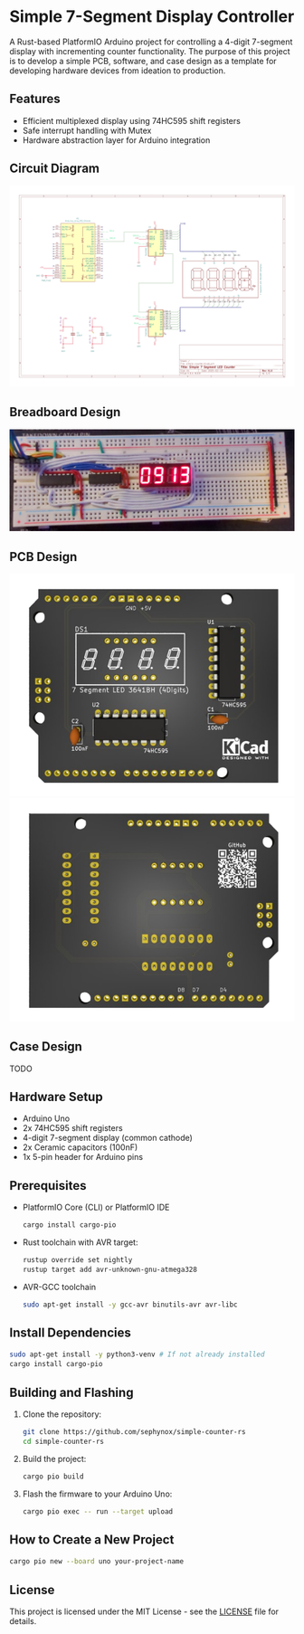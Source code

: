 # Simple 7-Segment Display Controller

A Rust-based PlatformIO Arduino project for controlling a 4-digit 7-segment
display with incrementing counter functionality. The purpose of this project is
to develop a simple PCB, software, and case design as a template for developing
hardware devices from ideation to production.

## Features

- Efficient multiplexed display using 74HC595 shift registers
- Safe interrupt handling with Mutex
- Hardware abstraction layer for Arduino integration

## Circuit Diagram

![Circuit Diagram](docs/images/circuit_diagram-removebg.png)

## Breadboard Design

![Breadboard Design](docs/images/breadboard.jpeg)

## PCB Design

![PCB Design Front](docs/images/circuitboard-front.png)
![PCB Design Back](docs/images/circuitboard-back.png)

## Case Design

TODO

## Hardware Setup

- Arduino Uno
- 2x 74HC595 shift registers
- 4-digit 7-segment display (common cathode)
- 2x Ceramic capacitors (100nF)
- 1x 5-pin header for Arduino pins

## Prerequisites

- PlatformIO Core (CLI) or PlatformIO IDE
  ```bash
  cargo install cargo-pio
  ```
- Rust toolchain with AVR target:
  ```bash
  rustup override set nightly
  rustup target add avr-unknown-gnu-atmega328
  ```
- AVR-GCC toolchain
  ```bash
  sudo apt-get install -y gcc-avr binutils-avr avr-libc
  ```

## Install Dependencies

```bash
sudo apt-get install -y python3-venv # If not already installed
cargo install cargo-pio
```

## Building and Flashing

1. Clone the repository:

   ```bash
   git clone https://github.com/sephynox/simple-counter-rs
   cd simple-counter-rs
   ```

2. Build the project:

   ```bash
   cargo pio build
   ```

3. Flash the firmware to your Arduino Uno:

   ```bash
   cargo pio exec -- run --target upload
   ```

## How to Create a New Project

```bash
cargo pio new --board uno your-project-name
```

## License

This project is licensed under the MIT License - see the [LICENSE](LICENSE) file for details.
